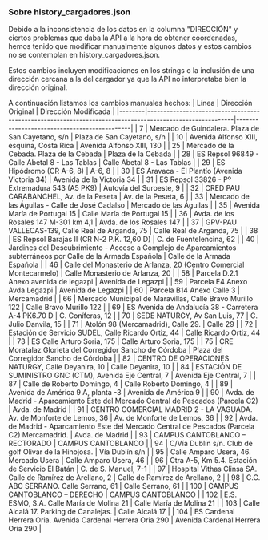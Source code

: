 ### Sobre history_cargadores.json

Debido a la inconsistencia de los datos en la columna "DIRECCIÓN" y ciertos problemas que daba la API 
a la hora de obtener coordenadas, hemos tenido que modificar manualmente algunos datos y estos cambios no se contemplan
en history_cargadores.json. 

Estos cambios incluyen modificaciones en los strings o la inclusión de una dirección cercana
a la del cargador ya que la API no interpretaba bien la dirección original.

A continuación listamos los cambios manuales hechos:
| Línea  | Dirección Original                                                                                       | Dirección Modificada                         |
|--------|---------------------------------------------------------------------------------------------------------|---------------------------------------------|
| 7      | Mercado de Guindalera. Plaza de San Cayetano, s/n                                                       | Plaza de San Cayetano, s/n                  |
| 10     | Avenida Alfonso XIII, esquina, Costa Rica                                                               | Avenida Alfonso XIII, 130                   |
| 25     | Mercado de la Cebada. Plaza de la Cebada                                                                | Plaza de la Cebada                          |
| 28     | ES Repsol 96849 - Calle Abetal 8 - Las Tablas                                                           | Calle Abetal 8 - Las Tablas                 |
| 29     | ES Hipódromo (CR A-6, 8)                                                                                | A-6, 8                                      |
| 30     | ES Aravaca - El Plantío (Avenida Victoria 34)                                                           | Avenida de la Victoria 34                   |
| 31     | ES Repsol 33826 - Pº Extremadura 543 (A5 PK9)                                                           | Autovía del Suroeste, 9                     |
| 32     | CRED PAU CARABANCHEL, Av. de la Peseta                                                                  | Av. de la Peseta, 6                         |
| 33     | Mercado de las Águilas - Calle de José Cadalso                                                          | Mercado de las Águilas                      |
| 35     | Avenida María de Portugal 15                                                                            | Calle María de Portugal 15                  |
| 36     | Avda. de los Rosales 147 M-301 km 4,1                                                                   | Avda. de los Rosales 147                    |
| 37     | GPV-PAU VALLECAS-139, Calle Real de Arganda, 75                                                         | Calle Real de Arganda, 75                   |
| 38     | ES Repsol Barajas II (CR N-2 P.K. 12,60 D)                                                              | C. de Fuentelencina, 62                     |
| 40     | Jardines del Descubrimiento - Acceso a Complejo de Aparcamientos subterráneos por Calle de la Armada Española | Calle de la Armada Española            |
| 46     | Calle del Monasterio de Arlanza, 20 (Centro Comercial Montecarmelo)                                     | Calle Monasterio de Arlanza, 20             |
| 58     | Parcela D.2.1 Anexo avenida de legazpi                                                                  | Avenida de Legazpi                          |
| 59     | Parcela E4 Anexo Avda Legazpi                                                                           | Avenida de Legazpi                          |
| 60     | Parcela B14 Anexo Calle 3                                                                               | Mercamadrid                                 |
| 66     | Mercado Municipal de Maravillas, Calle Bravo Murillo 122                                               | Calle Bravo Murillo 122                     |
| 69     | ES Avenida de Andalucía 38 - Carretera A-4 PK6.70 D                                                    | C. Coníferas, 12                            |
| 70     | SEDE NATURGY, Av San Luis, 77                                                                           | C. Julio Danvila, 15                        |
| 71     | Atolón 98 (Mercamadrid), Calle 29.                                                                      | Calle 29                                    |
| 72     | Estación de Servicio SUDEL, Calle Ricardo Ortiz, 44                                                    | Calle Ricardo Ortiz, 44                     |
| 73     | ES Calle Arturo Soria, 175                                                                             | Calle Arturo Soria, 175                     |
| 75     | CRE Moratalaz Glorieta del Corregidor Sancho de Córdoba                                                | Plaza del Corregidor Sancho de Córdoba      |
| 82     | CENTRO DE OPERACIONES NATURGY, Calle Deyanira, 10                                                      | Calle Deyanira, 10                          |
| 84     | ESTACIÓN DE SUMINISTRO GNC (CTM), Avenida Eje Central, 7                                               | Avenida Eje Central, 7                      |
| 87     | Calle de Roberto Domingo, 4                                                                            | Calle Roberto Domingo, 4                    |
| 89     | Avenida de América 9 A, planta -3                                                                      | Avenida de América 9                        |
| 90     | Avda. de Madrid - Aparcamiento Este del Mercado Central de Pescados (Parcela C2)                       | Avda. de Madrid                             |
| 91     | CENTRO COMERCIAL MADRID 2 - LA VAGUADA. Av. de Monforte de Lemos, 36                                    | Av. de Monforte de Lemos, 36                |
| 92     | Avda. de Madrid - Aparcamiento Este del Mercado Central de Pescados (Parcela C2) Mercamadrid.          | Avda. de Madrid                             |
| 93     | CAMPUS CANTOBLANCO – RECTORADO                                                                         | CAMPUS CANTOBLANCO                          |
| 94     | C/Vía Dublín s/n. Club de golf Olivar de la Hinojosa.                                                  | Vía Dublín s/n                              |
| 95     | Calle Amparo Usera, 46. Mercado Usera                                                                  | Calle Amparo Usera, 46                      |
| 96     | Ctra A-5, Km 5.4. Estación de Servicio El Batán                                                        | C. de S. Manuel, 7-1                        |
| 97     | Hospital Vithas Clinsa SA. Calle de Ramírez de Arellano, 2                                             | Calle de Ramírez de Arellano, 2             |
| 98     | C.C. ABC SERRANO. Calle Serrano, 61                                                                    | Calle Serrano, 61                           |
| 100    | CAMPUS CANTOBLANCO – DERECHO                                                                           | CAMPUS CANTOBLANCO                          |
| 102    | E.S. ESMO, S.A. Calle María de Molina 21                                                               | Calle María de Molina 21                    |
| 103    | Calle Alcalá 17. Parking de Canalejas.                                                                 | Calle Alcalá 17                             |
| 104    | ES Cardenal Herrera Oria. Avenida Cardenal Herrera Oria 290                                            | Avenida Cardenal Herrera Oria 290           |

